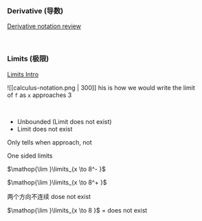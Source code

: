 ### Derivative (导数)
[Derivative notation review](https://www.khanacademy.org/math/differential-calculus/dc-diff-intro/dc-diff-calc-intro/a/derivative-notation-review)


<br>

### Limits (极限)
[Limits Intro](https://www.khanacademy.org/math/differential-calculus/dc-limits/dc-limits-intro/a/limits-intro)

![[calculus-notation.png | 300]]
his is how we would write the limit of `f` as `x` approaches 3

<br>

-   Unbounded (Limit does not exist)
-   Limit does not exist


Only tells when approach, not

One sided limits

$\mathop{\lim }\limits_{x \to 8^- }$

$\mathop{\lim }\limits_{x \to 8^+ }$

两个方向不连续 dose not exist

$\mathop{\lim }\limits_{x \to 8 }$ = does not exist
